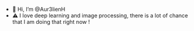 - 👋 Hi, I’m @Aur3lienH
- ⚠️ I love deep learning and image processing, there is a lot of chance that I am doing that right now !

<!---
Aur3lienH/Aur3lienH is a ✨ special ✨ repository because its `README.md` (this file) appears on your GitHub profile.
You can click the Preview link to take a look at your changes.
--->
